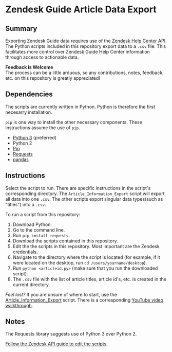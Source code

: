 # Zendesk Guide Article Data Export

## Summary
Exporting Zendesk Guide data requires use of the [Zendesk Help Center API](https://developer.zendesk.com/rest_api/docs/help_center/introduction). The Python scripts included in this repository
export data to a `.csv` file. This facilitates more control over Zendesk Guide Help Center information through access to actionable data.

**Feedback is Welcome**\
The process can be a little arduous, so any contributions, notes, feedback, etc. on this repository is greatly appreciated!

## Dependencies
The scripts are currently written in Python. Python is therefore the first necesarry installation.

`pip` is one way to install the other necessary components. These instructions assume the use of `pip`. 

* [Python 3](https://www.python.org/downloads/) (preferred)
* Python 2
* [Pip](https://pip.pypa.io/en/stable/installing/)
* [Requests](http://docs.python-requests.org/en/master/)
* [pandas](https://pandas.pydata.org/) 

## Instructions
Select the script to run. There are specific instructions in the script's corresponding directory. The `Article_Information_Export` script will export all data into one `.csv`. The other scripts export singular data types(such as "titles") into a `.csv`.

To run a script from this repository:
1. Download Python.
2. Go to the command line.
3. Run `pip install requests`.
4. Download the scripts contained in this repository.
5. Edit the the scripts in this repository. Most important are the Zendesk credentials.
6. Navigate to the directory where the script is located (for example, if it were located on the desktop, run `cd /users/yourname/desktop`).
7. Run `python <articleid.py>` (make sure that you run the downloaded script).
8. The `.csv` file with the list of article titles, article id's, etc. is created in the current directory.

*Feel lost?*
If you are unsure of where to start, use the [Article_Information_Export](https://github.com/scotthavard92/Zendesk-Help-Center-Export-Scripts/tree/master/Article_Information_Export) script. There is a corresponding [YouTube video walkthrough](https://www.youtube.com/watch?v=nGYQwV-kpyE). 

## Notes
The Requests library suggests use of Python 3 over Python 2. 

[Follow the Zendesk API guide to edit the scripts](https://developer.zendesk.com/rest_api/docs/help_center/articles).
